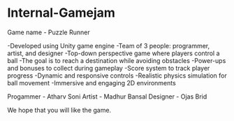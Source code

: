 # Internal-Gamejam

Game name - Puzzle Runner

-Developed using Unity game engine
-Team of 3 people: programmer, artist, and designer
-Top-down perspective game where players control a ball
-The goal is to reach a destination while avoiding obstacles
-Power-ups and bonuses to collect during gameplay
-Score system to track player progress
-Dynamic and responsive controls
-Realistic physics simulation for ball movement
-Immersive and engaging 2D environments

Progammer - Atharv Soni
Artist - Madhur Bansal
Designer - Ojas Brid

We hope that you will like the game.
